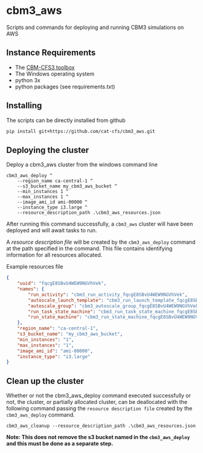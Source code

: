 # cbm3_aws

Scripts and commands for deploying and running CBM3 simulations on AWS

## Instance Requirements

* The [CBM-CFS3 toolbox](https://www.nrcan.gc.ca/climate-change/impacts-adaptations/climate-change-impacts-forests/carbon-accounting/carbon-budget-model/13107)
* The Windows operating system
* python 3x
* python packages (see requirements.txt)

## Installing

The scripts can be directly installed from github

```bash
pip install git+https://github.com/cat-cfs/cbm3_aws.git
```

## Deploying the cluster

Deploy a cbm3_aws cluster from the windows command line

```
cbm3_aws_deploy ^
    --region_name ca-central-1 ^
    --s3_bucket_name my_cbm3_aws_bucket ^
    --min_instances 1 ^
    --max_instances 1 ^
    --image_ami_id ami-00000 ^
    --instance_type i3.large ^
    --resource_description_path .\cbm3_aws_resources.json
```

After running this command successfully, a `cbm3_aws` cluster will have been deployed and will await tasks to run. 

A *resource description file* will be created by the `cbm3_aws_deploy` command at the path specified in the command. This file contains identifying information for all resources allocated.

Example resources file

```json
{
    "uuid": "fqcgE8SBvU4WEW9NGVhVek",
    "names": {
        "run_activity": "cbm3_run_activity_fqcgE8SBvU4WEW9NGVhVek",
        "autoscale_launch_template": "cbm3_run_launch_template_fqcgE8SBvU4WEW9NGVhVek",
        "autoscale_group": "cbm3_autoscale_group_fqcgE8SBvU4WEW9NGVhVek",
        "run_task_state_machine": "cbm3_run_task_state_machine_fqcgE8SBvU4WEW9NGVhVek",
        "run_state_machine": "cbm3_run_state_machine_fqcgE8SBvU4WEW9NGVhVek"
    },
    "region_name": "ca-central-1",
    "s3_bucket_name": "my_cbm3_aws_bucket",
    "min_instances": "1",
    "max_instances": "1",
    "image_ami_id": "ami-00000",
    "instance_type": "i3.large"
}
```



## Clean up the cluster

Whether or not the cbm3_aws_deploy command executed successfully or not, the cluster, or partially allocated cluster, can be deallocated with the following command passing the `resource description file` created by the `cbm3_aws_deploy` command. 

```
cbm3_aws_cleanup --resource_description_path .\cbm3_aws_resources.json
```

**Note: This does not remove the s3 bucket named in the  `cbm3_aws_deploy` and this must be done as a separate step.**



